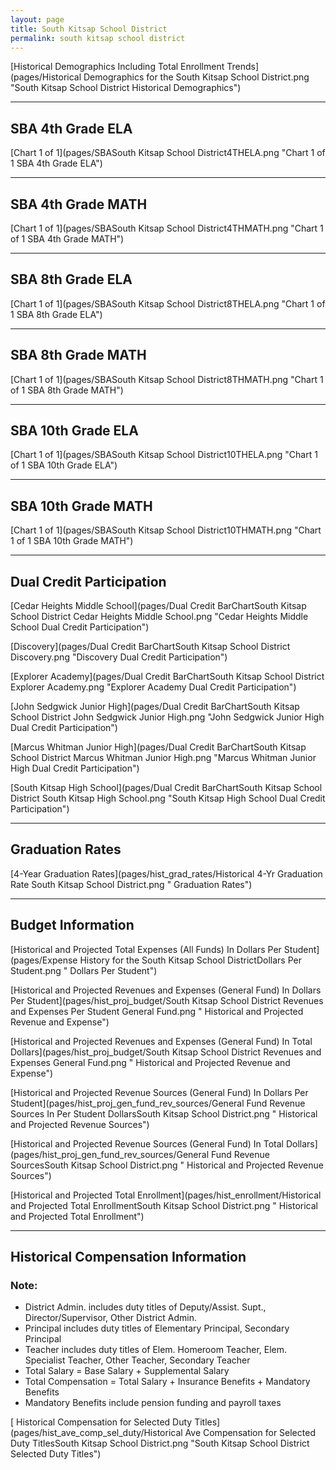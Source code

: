 ```yaml
---
layout: page
title: South Kitsap School District
permalink: south kitsap school district
---
```



[Historical Demographics Including Total Enrollment Trends](pages/Historical Demographics for the South Kitsap School District.png "South Kitsap School District Historical Demographics")

___

## SBA 4th Grade ELA

[Chart 1 of 1](pages/SBASouth Kitsap School District4THELA.png "Chart 1 of 1 SBA 4th Grade ELA")


___

## SBA 4th Grade MATH

[Chart 1 of 1](pages/SBASouth Kitsap School District4THMATH.png "Chart 1 of 1 SBA 4th Grade MATH")


___

## SBA 8th Grade ELA

[Chart 1 of 1](pages/SBASouth Kitsap School District8THELA.png "Chart 1 of 1 SBA 8th Grade ELA")


___

## SBA 8th Grade MATH

[Chart 1 of 1](pages/SBASouth Kitsap School District8THMATH.png "Chart 1 of 1 SBA 8th Grade MATH")


___

## SBA 10th Grade ELA

[Chart 1 of 1](pages/SBASouth Kitsap School District10THELA.png "Chart 1 of 1 SBA 10th Grade ELA")


___

## SBA 10th Grade MATH

[Chart 1 of 1](pages/SBASouth Kitsap School District10THMATH.png "Chart 1 of 1 SBA 10th Grade MATH")


___

## Dual Credit Participation

[Cedar Heights Middle School](pages/Dual Credit BarChartSouth Kitsap School District Cedar Heights Middle School.png "Cedar Heights Middle School Dual Credit Participation")

[Discovery](pages/Dual Credit BarChartSouth Kitsap School District Discovery.png "Discovery Dual Credit Participation")

[Explorer Academy](pages/Dual Credit BarChartSouth Kitsap School District Explorer Academy.png "Explorer Academy Dual Credit Participation")

[John Sedgwick Junior High](pages/Dual Credit BarChartSouth Kitsap School District John Sedgwick Junior High.png "John Sedgwick Junior High Dual Credit Participation")

[Marcus Whitman Junior High](pages/Dual Credit BarChartSouth Kitsap School District Marcus Whitman Junior High.png "Marcus Whitman Junior High Dual Credit Participation")

[South Kitsap High School](pages/Dual Credit BarChartSouth Kitsap School District South Kitsap High School.png "South Kitsap High School Dual Credit Participation")


___

## Graduation Rates

[4-Year Graduation Rates](pages/hist_grad_rates/Historical 4-Yr Graduation Rate South Kitsap School District.png " Graduation Rates")


___

## Budget Information

[Historical and Projected Total Expenses (All Funds) In Dollars Per Student](pages/Expense History for the South Kitsap School DistrictDollars Per Student.png " Dollars Per Student")

[Historical and Projected Revenues and Expenses (General Fund) In Dollars Per Student](pages/hist_proj_budget/South Kitsap School District Revenues and Expenses Per Student General Fund.png " Historical and Projected Revenue and Expense")

[Historical and Projected Revenues and Expenses (General Fund) In Total Dollars](pages/hist_proj_budget/South Kitsap School District Revenues and Expenses General Fund.png " Historical and Projected Revenue and Expense")

[Historical and Projected Revenue Sources (General Fund) In Dollars Per Student](pages/hist_proj_gen_fund_rev_sources/General Fund Revenue Sources In Per Student DollarsSouth Kitsap School District.png " Historical and Projected Revenue Sources")

[Historical and Projected Revenue Sources (General Fund) In Total Dollars](pages/hist_proj_gen_fund_rev_sources/General Fund Revenue SourcesSouth Kitsap School District.png " Historical and Projected Revenue Sources")

[Historical and Projected Total Enrollment](pages/hist_enrollment/Historical and Projected Total EnrollmentSouth Kitsap School District.png " Historical and Projected Total Enrollment")


___

## Historical Compensation Information
### Note:
- District Admin. includes duty titles of Deputy/Assist. Supt., Director/Supervisor, Other District Admin.
- Principal includes duty titles of Elementary Principal, Secondary Principal
- Teacher includes duty titles of Elem. Homeroom Teacher, Elem. Specialist Teacher, Other Teacher, Secondary Teacher
- Total Salary = Base Salary + Supplemental Salary
- Total Compensation = Total Salary + Insurance Benefits + Mandatory Benefits
- Mandatory Benefits include pension funding and payroll taxes

[ Historical Compensation for Selected Duty Titles](pages/hist_ave_comp_sel_duty/Historical Ave Compensation for Selected Duty TitlesSouth Kitsap School District.png "South Kitsap School District Selected Duty Titles")

